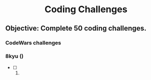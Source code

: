 <h1 align="center">Coding Challenges</h1>

## Objective: Complete 50 coding challenges.

### CodeWars challenges

### 8kyu ()

- [ ] 1. []()
